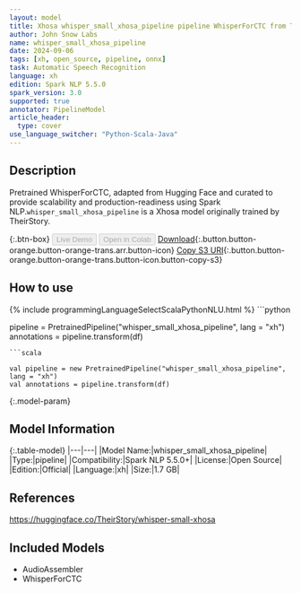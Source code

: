 ```yaml
---
layout: model
title: Xhosa whisper_small_xhosa_pipeline pipeline WhisperForCTC from TheirStory
author: John Snow Labs
name: whisper_small_xhosa_pipeline
date: 2024-09-06
tags: [xh, open_source, pipeline, onnx]
task: Automatic Speech Recognition
language: xh
edition: Spark NLP 5.5.0
spark_version: 3.0
supported: true
annotator: PipelineModel
article_header:
  type: cover
use_language_switcher: "Python-Scala-Java"
---
```


## Description

Pretrained WhisperForCTC, adapted from Hugging Face and curated to provide scalability and production-readiness using Spark NLP.`whisper_small_xhosa_pipeline` is a Xhosa model originally trained by TheirStory.

{:.btn-box}
<button class="button button-orange" disabled>Live Demo</button>
<button class="button button-orange" disabled>Open in Colab</button>
[Download](https://s3.amazonaws.com/auxdata.johnsnowlabs.com/public/models/whisper_small_xhosa_pipeline_xh_5.5.0_3.0_1725643372522.zip){:.button.button-orange.button-orange-trans.arr.button-icon}
[Copy S3 URI](s3://auxdata.johnsnowlabs.com/public/models/whisper_small_xhosa_pipeline_xh_5.5.0_3.0_1725643372522.zip){:.button.button-orange.button-orange-trans.button-icon.button-copy-s3}

## How to use



<div class="tabs-box" markdown="1">
{% include programmingLanguageSelectScalaPythonNLU.html %}
```python

pipeline = PretrainedPipeline("whisper_small_xhosa_pipeline", lang = "xh")
annotations =  pipeline.transform(df)   

```
```scala

val pipeline = new PretrainedPipeline("whisper_small_xhosa_pipeline", lang = "xh")
val annotations = pipeline.transform(df)

```
</div>

{:.model-param}
## Model Information

{:.table-model}
|---|---|
|Model Name:|whisper_small_xhosa_pipeline|
|Type:|pipeline|
|Compatibility:|Spark NLP 5.5.0+|
|License:|Open Source|
|Edition:|Official|
|Language:|xh|
|Size:|1.7 GB|

## References

https://huggingface.co/TheirStory/whisper-small-xhosa

## Included Models

- AudioAssembler
- WhisperForCTC